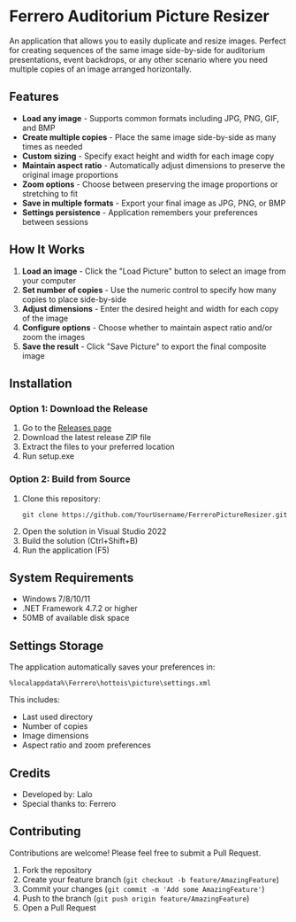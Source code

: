 # Ferrero Auditorium Picture Resizer

An application that allows you to easily duplicate and resize images. 
Perfect for creating sequences of the same image side-by-side for auditorium presentations, event backdrops, or any other scenario where you need multiple copies of an image arranged horizontally.

## Features

- **Load any image** - Supports common formats including JPG, PNG, GIF, and BMP
- **Create multiple copies** - Place the same image side-by-side as many times as needed
- **Custom sizing** - Specify exact height and width for each image copy
- **Maintain aspect ratio** - Automatically adjust dimensions to preserve the original image proportions
- **Zoom options** - Choose between preserving the image proportions or stretching to fit
- **Save in multiple formats** - Export your final image as JPG, PNG, or BMP
- **Settings persistence** - Application remembers your preferences between sessions

## How It Works

1. **Load an image** - Click the "Load Picture" button to select an image from your computer
2. **Set number of copies** - Use the numeric control to specify how many copies to place side-by-side
3. **Adjust dimensions** - Enter the desired height and width for each copy of the image
4. **Configure options** - Choose whether to maintain aspect ratio and/or zoom the images
5. **Save the result** - Click "Save Picture" to export the final composite image

## Installation

### Option 1: Download the Release
1. Go to the [Releases page](https://github.com/ahottois/FerreroPictureResizer/releases)
2. Download the latest release ZIP file
3. Extract the files to your preferred location
4. Run setup.exe

### Option 2: Build from Source
1. Clone this repository:
   ```
   git clone https://github.com/YourUsername/FerreroPictureResizer.git
   ```
2. Open the solution in Visual Studio 2022
3. Build the solution (Ctrl+Shift+B)
4. Run the application (F5)

## System Requirements

- Windows 7/8/10/11
- .NET Framework 4.7.2 or higher
- 50MB of available disk space

## Settings Storage

The application automatically saves your preferences in:
```
%localappdata%\Ferrero\hottois\picture\settings.xml
```

This includes:
- Last used directory
- Number of copies
- Image dimensions
- Aspect ratio and zoom preferences

## Credits

- Developed by: Lalo
- Special thanks to: Ferrero

## Contributing

Contributions are welcome! Please feel free to submit a Pull Request.

1. Fork the repository
2. Create your feature branch (`git checkout -b feature/AmazingFeature`)
3. Commit your changes (`git commit -m 'Add some AmazingFeature'`)
4. Push to the branch (`git push origin feature/AmazingFeature`)
5. Open a Pull Request
